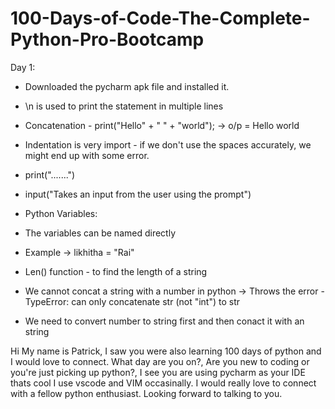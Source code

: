 # 100-Days-of-Code-The-Complete-Python-Pro-Bootcamp

Day 1:
- Downloaded the pycharm apk file and installed it.
- \n is used to print the statement in multiple lines
- Concatenation - print("Hello" + " " + "world"); -> o/p = Hello world
- Indentation is very import - if we don't use the spaces accurately, we might end up with some error.
- print(".......")
- input("Takes an input from the user using the prompt")

- Python Variables:
- The variables can be named directly
- Example -> likhitha = "Rai"

- Len() function - to find the length of a string
- We cannot concat a string with a number in python -> Throws the error - TypeError: can only concatenate str (not "int") to str
- We need to convert number to string first and then conact it with an string


Hi My name is Patrick, I saw you were also learning 100 days of python and I would love to connect. What day are you on?, Are you new to coding or you're just picking up python?, I see you are using pycharm as your IDE thats cool I use vscode and VIM occasinally. I would really love to connect with a fellow python enthusiast. Looking forward to talking to you.
